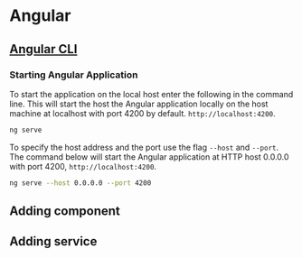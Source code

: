 # Angular

## [Angular CLI](https://github.com/angular/angular-cli)

### Starting Angular Application

To start the application on the local host enter the following in the command line. This will start the host the Angular application locally on the host machine at localhost with port 4200 by default. `http://localhost:4200`.

```sh
ng serve
```

To specify the host address and the port use the flag `--host` and `--port`.
The command below will start the Angular application at HTTP host 0.0.0.0 with port 4200, `http://localhost:4200`.

```sh
ng serve --host 0.0.0.0 --port 4200
```

## Adding component

## Adding service

## 